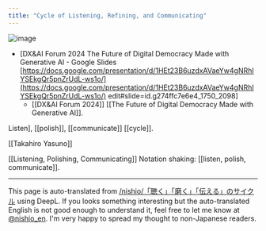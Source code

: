 ```yaml
---
title: "Cycle of Listening, Refining, and Communicating"
---
```


![image](https://gyazo.com/a939beb8b239e844b086bd51b9350020/thumb/1000)
- [DX&AI Forum 2024 The Future of Digital Democracy Made with Generative AI - Google Slides [https://docs.google.com/presentation/d/1HEt23B6uzdxAVaeYw4gNRhIYSEkgQr5pnZrUdL-ws1o/](https://docs.google.com/presentation/d/1HEt23B6uzdxAVaeYw4gNRhIYSEkgQr5pnZrUdL-ws1o/) edit#slide=id.g274ffc7e6e4_1750_2098]
    - [[DX&AI Forum 2024]] [[The Future of Digital Democracy Made with Generative AI]].

Listen], [[polish]], [[communicate]] [[cycle]].

[[Takahiro Yasuno]]

[[Listening, Polishing, Communicating]]
Notation shaking: [[listen, polish, communicate]].

---
This page is auto-translated from [/nishio/「聴く」「磨く」「伝える」のサイクル](https://scrapbox.io/nishio/「聴く」「磨く」「伝える」のサイクル) using DeepL. If you looks something interesting but the auto-translated English is not good enough to understand it, feel free to let me know at [@nishio_en](https://twitter.com/nishio_en). I'm very happy to spread my thought to non-Japanese readers.